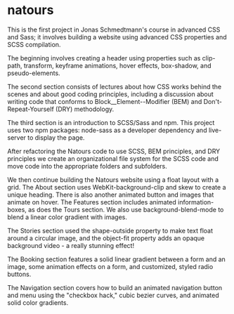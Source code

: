 # natours

This is the first project in Jonas Schmedtmann's course in advanced CSS and Sass; it involves building a website using advanced CSS properties and SCSS compilation.

The beginning involves creating a header using properties such as clip-path, transform, keyframe animations, hover effects, box-shadow, and pseudo-elements.

The second section consists of lectures about how CSS works behind the scenes and about good coding principles, including a discussion about writing code that conforms to Block__Element--Modifier (BEM) and Don't-Repeat-Yourself (DRY) methodology.

The third section is an introduction to SCSS/Sass and npm. This project uses two npm packages: node-sass as a developer dependency and live-server to display the page.

After refactoring the Natours code to use SCSS, BEM principles, and DRY principles we create an organizational file system for the SCSS code and move code into the appropriate folders and subfolders.

We then continue building the Natours website using a float layout with a grid. The About section uses WebKit-background-clip and skew to create a unique heading. There is also another animated button and images that animate on hover. The Features section includes animated information-boxes, as does the Tours section. We also use background-blend-mode to blend a linear color gradient with images.

The Stories section used the shape-outside property to make text float around a circular image, and the object-fit property adds an opaque background video - a really stunning effect!

The Booking section features a solid linear gradient between a form and an image, some animation effects on a form, and customized, styled radio buttons.

The Navigation section covers how to build an animated navigation button and menu using the "checkbox hack," cubic bezier curves, and animated solid color gradients.
